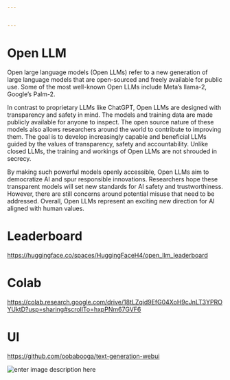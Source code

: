 ```yaml
---


---
```


<h1 id="open-llm">Open LLM</h1>
<p>Open large language models (Open LLMs) refer to a new generation of large language models that are open-sourced and freely available for public use. Some of the most well-known Open LLMs include Meta’s llama-2, Google’s Palm-2.</p>
<p>In contrast to proprietary LLMs like ChatGPT, Open LLMs are designed with transparency and safety in mind. The models and training data are made publicly available for anyone to inspect. The open source nature of these models also allows researchers around the world to contribute to improving them. The goal is to develop increasingly capable and beneficial LLMs guided by the values of transparency, safety and accountability. Unlike closed LLMs, the training and workings of Open LLMs are not shrouded in secrecy.</p>
<p>By making such powerful models openly accessible, Open LLMs aim to democratize AI and spur responsible innovations. Researchers hope these transparent models will set new standards for AI safety and trustworthiness. However, there are still concerns around potential misuse that need to be addressed. Overall, Open LLMs represent an exciting new direction for AI aligned with human values.</p>
<h1 id="leaderboard">Leaderboard</h1>
<p><a href="https://huggingface.co/spaces/HuggingFaceH4/open_llm_leaderboard">https://huggingface.co/spaces/HuggingFaceH4/open_llm_leaderboard</a></p>
<h1 id="colab">Colab</h1>
<p><a href="https://colab.research.google.com/drive/18tLZqid9EfG04XoH9cJnLT3YPROYUktD?usp=sharing#scrollTo=hxpPNm67GVF6">https://colab.research.google.com/drive/18tLZqid9EfG04XoH9cJnLT3YPROYUktD?usp=sharing#scrollTo=hxpPNm67GVF6</a></p>
<h1 id="ui">UI</h1>
<p><a href="https://github.com/oobabooga/text-generation-webui">https://github.com/oobabooga/text-generation-webui</a></p>
<p><img src="https://i.ibb.co/n36pf1X/1.png" alt="enter image description here"></p>

